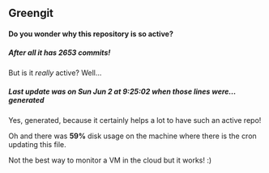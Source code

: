 ## Greengit

#### Do you wonder why this repository is so active?

##### After all it has 2653 commits!

But is it *really* active? Well...

##### Last update was on Sun Jun 2 at 9:25:02 when those lines were... generated

Yes, generated, because it certainly helps a lot to have such an active repo!

Oh and there was **59%** disk usage on the machine
where there is the cron updating this file.

Not the best way to monitor a VM in the cloud but it works! :)
